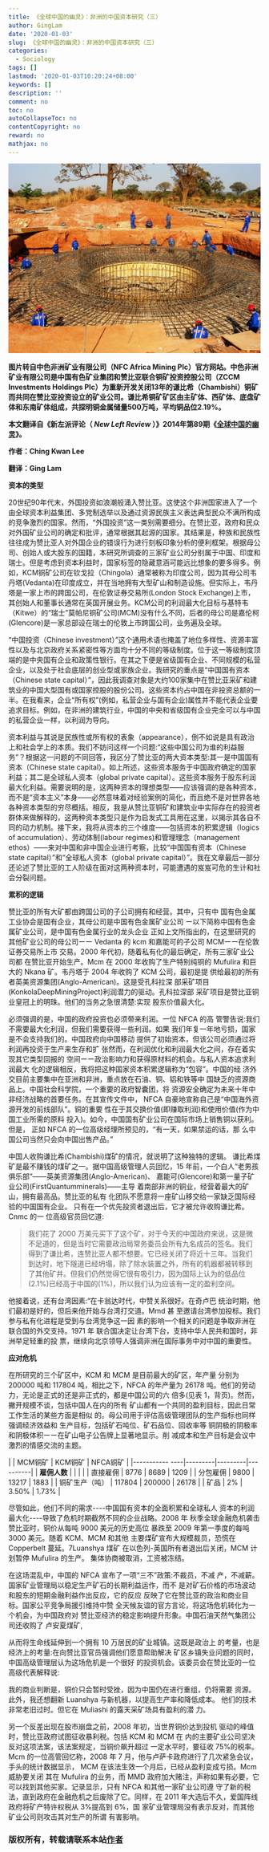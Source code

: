 ```yaml
---
title: 《全球中国的幽灵》：非洲的中国资本研究（三）
author: GingLam
date: '2020-01-03'
slug: 《全球中国的幽灵》：非洲的中国资本研究（三）
categories:
  - Sociology
tags: []
lastmod: '2020-01-03T10:20:24+08:00'
keywords: []
description: ''
comment: no
toc: no
autoCollapseToc: no
contentCopyright: no
reward: no
mathjax: no
---
```

<div align=center><img src="https://raw.githubusercontent.com/GingLam/Storage/master/20156301026445875924.JPG"></div>
<div align=center>
</div>

**图片转自中色非洲矿业有限公司（NFC Africa Mining Plc）官方网站。中色非洲矿业有限公司是中国有色矿业集团和赞比亚联合铜矿投资控股公司（ZCCM Investments Holdings Plc）为重新开发关闭13年的谦比希（Chambishi）铜矿而共同在赞比亚投资设立的矿业公司。谦比希铜矿矿区由主矿体、西矿体、底盘矿体和东南矿体组成，共探明铜金属储量500万吨，平均铜品位2.19%。**

**本文翻译自《新左派评论（ *New Left Review* ）》2014年第89期《[全球中国的幽灵](https://newleftreview.org/issues/II89/articles/ching-kwan-lee-the-spectre-of-global-china)》。**

**作者：Ching Kwan Lee**

**翻译：Ging Lam**

**资本的类型**

20世纪90年代末，外国投资如浪潮般涌入赞比亚。这使这个非洲国家进入了一个由全球资本利益集团、多党制选举以及通过资源民族主义表达典型民众不满所构成的竞争激烈的国家。然而，“外国投资”这一类别需要细分。在赞比亚，政府和民众对外国矿业公司的确定和批评，通常根据其起源的国家。其结果是，种族和民族性往往成为赞比亚人对外国企业的错误行为进行刻板印象分析的便利框架。根据母公司、创始人或大股东的国籍，本研究所调查的三家矿业公司分别属于中国、印度和瑞士。但是考虑到资本利益时，国家标签的隐藏意涵可能远比想象的要多得多。例如，KCM铜矿公司在钦戈拉（Chingola）通常被称为印度公司，因为其母公司韦丹塔(Vedanta)在印度成立，并在当地拥有大型矿山和制造设施。但实际上，韦丹塔是一家上市的跨国公司，在伦敦证券交易所(London Stock Exchange)上市，其创始人和董事长通常在英国开展业务。KCM公司的利润最大化目标与基特韦（Kitwe）的“瑞士”莫帕尼铜矿公司(MCM)没有什么不同，后者的母公司是嘉伦柯(Glencore)是一家总部设在瑞士的伦敦上市跨国公司，业务遍及全球。

<!--more-->

“中国投资（Chinese investment）”这个通用术语也掩盖了地位多样性、资源丰富性以及与北京政府关系紧密性等方面均十分不同的等级制度。位于这一等级制度顶端的是中央国有企业和政策性银行。在其之下便是省级国有企业、不同规模的私营企业，以及处于社会底层的创业型或家族企业。我研究的重点是“中国国有资本（Chinese state capital）”，因此我调查对象是大约100家集中在赞比亚采矿和建筑业的中国大型国有或国家控股的股份公司。这些资本约占中国在非投资总额的一半。在我看来，企业“所有权”(例如，私营企业与国有企业)属性并不能代表企业要追求目标。例如，在非洲的建筑行业，中国的中央和省级国有企业完全可以与中国的私营企业一样，以利润为导向。 

资本利益与其说是民族性或所有权的表象（appearance），倒不如说是具有政治上和社会学上的本质。我们不妨问这样一个问题:“这些中国公司为谁的利益服务”？根据这一问题的不同回答，我区分了赞比亚的两大资本类型:其一是中国国有资本（Chinese state capital）。如上所述，这些资本服务于中国政府确定的国家利益；其二是全球私人资本（global private capital）。这些资本服务于股东利润最大化利益。需要说明的是，这两种资本的理想类型——应该强调的是各种资本，而不是“资本主义”本身——必然意味着对经验案例的简化，而且绝不是对世界各地各种资本类型的穷尽概括。相反，我是从赞比亚铜矿和建筑业中实际存在的投资者群体来做解释的，这两种资本类型只是作为启发式工具用在这里，以揭示其各自不同的动力机制。接下来，我将从资本的三个维度——包括资本的积累逻辑（logics of accumulation）、劳动体制(labour regimes)和管理理念（management ethos）——来对中国和非中国企业进行考察，比较“中国国有资本（Chinese state capital）”和“全球私人资本（global private capital）”。我在文章最后一部分还论述了赞比亚的工人阶级在面对这两种资本时，可能遭遇的岌岌可危的生计和社会分裂问题。 

**累积的逻辑**

赞比亚的所有大矿都由跨国公司的子公司拥有和经营。其中，只有中
国有色金属工业协会是国有企业，其母公司是中国有色金属矿业公司
ー以下简称中国有色金属矿业公司，是中国有色金属行业的龙头企业
正如上文所指出的，在这里研究的其他矿业公司的母公司ーー
Vedanta 的 kcm 和嘉能可的子公司 MCMーー在伦敦证券交易所上市
交易。2000 年代初，随着私有化的最后确定，所有三家矿业公司都
在赞比亚开始生产。Mcm 在 2000 年收购了生产特别纯铜的 Mufulira
和巨大的 Nkana 矿。韦丹塔于 2004 年收购了 KCM 公司，最初是提
供给最初的所有者英美资源集团(Anglo-American)。这是受孔科拉深
部采矿项目(KonkolaDeepMiningProject)利润潜力的驱动。孔科拉深部
采矿项目是赞比亚铜业皇冠上的明珠。他们的当务之急很清楚:实现
股东价值最大化。 

必须强调的是，中国的政府投资也必须带来利润。一位 NFCA 的高
管警告说:我们不需要最大化利润，但我们需要获得一些利润。如果
我们年复一年地亏损，国家是不会支持我们的。中国政府向中国移动
提供了初始资本，但该公司必须通过将利润再投资于生产来生存和扩
张然而，在利润优化和利润最大化之间，存在着实现其它类型回报的
空间ーー政治影响力和获得原材料的机会。与私人资本追求利润最大
化的逻辑相反，我将把这种国家资本积累逻辑称为“包容”。中国的经
济外交目前主要集中在亚洲和非洲，重点放在石油、铜、铝和铁等中
国缺乏的资源商品上。中国社会科学院，一个重要的政府智囊团，将
资源安全确定为未来十年中非经济战略的首要任务。在其宣传文件中，
NFCA 自豪地宣称自己是“中国海外资源开发的前线部队”。铜的重要
性在于其交换价值(即赚取利润)和使用价值(作为中国工业所需的原料
投入)。如今，中国国有矿业公司在国际市场上销售铜以获利。但是，
正如 NFCA 的一位高级经理所预见的，“有一天，如果禁运的话，那
么中国公司当然只会向中国出售产品。” 

中国人收购谦比希(Chambishi)煤矿的情况，就说明了这种独特的逻辑。
谦比希煤矿是最不赚钱的煤矿之一。据中国高级管理人员回忆，15
年前，一个白人“老男孩俱乐部”——英美资源集团(Anglo-American)、
嘉能可(Glencore)和第一量子矿业公司(FirstQuantumminerals)——主导
着南部非洲的铜业，经营着最大的矿山，拥有最高品。赞比亚的私有
化团队不愿意将一座矿山移交给一家缺乏国际经验的中国国有企业。
只有在一个优先投资者退出后，它才被允许收购谦比希。Cnmc 的一
位高级官员回忆道: 

> 我们花了 2000 万美元买下了这个矿，对于今天的中国政府来说，这是微
不足道的，但是当时它需要政治局常务委员会所有九名成员的签名。我们
得到了谦比希，连赞比亚人都不想要。它已经关闭了将近十三年。当我们
到达时，地下隧道已经坍塌，除了除水装置之外，所有的机器都被转移到
了其他矿井。但我们仍然觉得它很有吸引力，因为国际上认为的低品位
(2.1%)已经高于中国的(1%)，所以我们认为应该有一定的盈利空间。 

他接着说，还有台湾因素:“在卡翁达时代，中赞关系很好。在奇卢巴
统治时期，他们最初是好的，但后来他开始与台湾打交道。Mmd 甚
至邀请台湾参加投标。我们参与私有化进程是受到与台湾竞争这一因
素的影响一个相关的问题是争取非洲在联合国的外交支持。1971 年
联合国决定让台湾下台，支持中华人民共和国时，非洲举足轻重的投
票，继续向北京领导人强调非洲在国际事务中对中国的重要性。 

**应对危机**

在所研究的三个矿区中，KCM 和 MCM 是目前最大的矿区，年产量
分别为 200000 吨和 117804 吨，相比之下，NFCA 的年产量为 26178
吨。他们的劳动力，无论是正式的还是非正式的，都是中国公司的六
倍多(见表 1，背页)。然而，撇开规模不谈，包括中国人在内的所有
矿山都有一个共同的盈利目标，因此日常工作生活的某些方面是相似
的。母公司用于评估高级管理团队的生产指标也同样强调经济效益和
生产目标，包括矿石吨位、矿石品位、回收率等
铜阴极的阴极率和阴极体积ーー在矿山电子公告牌上显著地显示。削
减成本和生产目标是会议中激烈的情感交流的主题。



|                | MCM铜矿 | KCM铜矿 | NFCA铜矿 |
|----------- ----|---------|---------|----------|
| **雇佣人数**      |         |         |          |
| 直接雇佣       | 8776    | 8689    | 1209     |
| 分包雇佣       | 9800    | 13217   | 1883     |
| 铜矿生产（吨） | 117804  | 200000  | 26178    |
| 矿品           | 2%      | 3.50%   | 1.73%    |

尽管如此，他们不同的需求----中国国有资本的全面积累和全球私人
资本的利润最大化----导致了危机时期截然不同的企业战略。2008 年
秋季全球金融危机袭击赞比亚时，铜价从每吨 9000 美元的历史高位
暴跌至 2009 年第一季度的每吨 3000 美元。随着 KCM、MCM 和其他
主要煤矿宣布大规模裁员，恐慌在 Copperbelt 蔓延。7Luanshya 煤矿
在以色列-英国所有者退出后关闭，MCM 计划暂停 Mufulira 的生产。
集体协商被取消，工资被冻结。

在这场混乱中，中国的 NFCA 宣布了一项“三不”政策:不裁员，不减
产，不减薪。国家矿业管理局以稳定生产矿石的长期利益运作，而不
是对矿石价格的市场波动和股东的短期金融利益作出反应，它的反应
反映了它在赞比亚的政治和商业目标。国家公平竞争局援引维持中赞
全天候友谊的官方言论，将这场危机转化为一个机会，为中国政府对
赞比亚经济的稳定影响提升形象。中国石油天然气集团公司还收购了
卢安夏煤矿, 

从而将生命线延伸到一个拥有 10 万居民的矿业城镇。这既是政治上
的考量，也是经济上的考量:在向赞比亚官员强调他们愿意帮助解决
矿区乡镇失业问题的同时，中国高级管理层认为这场危机是一个很好
的投资机会。该委员会在赞比亚的一位高级代表解释说: 

我的商业判断是，铜价只会暂时受挫，因为中国仍在进行重组，仍将需要
资源。此外，我还想翻新 Luanshya 与新机器，以提高生产率和降低成本。
他们的技术非常老旧过时。但它在 Muliashi 的露天采矿场具有盈利的潜
力。 

另一个反差出现在股市崩盘之前，2008 年初，当世界铜价达到投机
驱动的峰值时，赞比亚政府试图征收暴利税。包括 KCM 和 MCM 在
内的主要矿业公司坚决反对这项法案，该法案规定，当铜价飙升超过
一定水平时，要征收 75%的税率。Mcm 的一位高管回忆称，2008 年
7 月，他与卢萨卡政府进行了几次紧急会议，手头的统计数据显示，
MCM 在该法生效一个月后，已经从盈利变成亏损。Mcm 威胁要关闭
其在 Mufulira 的业务，而 MMD 政府加大赌注，声称如果有必要，它
可以找到其他买家。记录显示，只有 NFCA 和其他一家矿业公司遵
守了新的税法，直到政府在金融危机之后废除了它。同样，在 2011
年大选后不久，爱国阵线政府将矿产特许权税从 3%提高到 6%，国
家矿业管理局没有表示反对，而其他矿业公司则攻击其对生产的所谓
有害影响。 


### 版权所有，转载请联系本站[作者](mailto:linj83@mail2.sysu.edu.cn)
